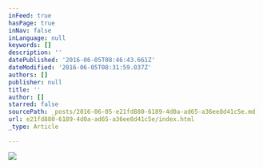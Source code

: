 ```yaml
---
inFeed: true
hasPage: true
inNav: false
inLanguage: null
keywords: []
description: ''
datePublished: '2016-06-05T08:46:43.661Z'
dateModified: '2016-06-05T08:31:59.037Z'
authors: []
publisher: null
title: ''
author: []
starred: false
sourcePath: _posts/2016-06-05-e21fd880-6189-4d0a-ad65-a36ee8d41c5e.md
url: e21fd880-6189-4d0a-ad65-a36ee8d41c5e/index.html
_type: Article

---
```

![](https://the-grid-user-content.s3-us-west-2.amazonaws.com/edcd20e5-db52-4e3b-b5db-50f5741938e9.jpg)